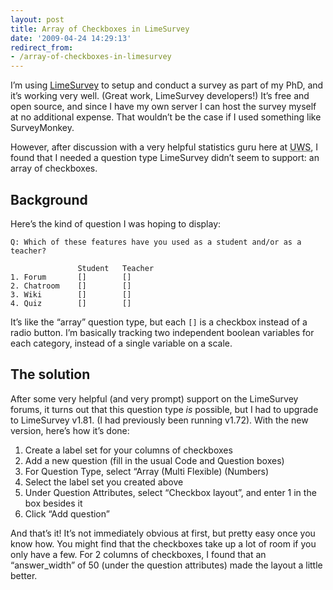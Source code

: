 ```yaml
---
layout: post
title: Array of Checkboxes in LimeSurvey
date: '2009-04-24 14:29:13'
redirect_from:
- /array-of-checkboxes-in-limesurvey
---
```


I’m using [LimeSurvey](https://www.limesurvey.org) to setup and conduct a survey as part of my PhD, and it’s working very well. (Great work, LimeSurvey developers!) It’s free and open source, and since I have my own server I can host the survey myself at no additional expense. That wouldn’t be the case if I used something like SurveyMonkey.

However, after discussion with a very helpful statistics guru here at <acronym title="University of the West of Scotland">UWS</acronym>, I found that I needed a question type LimeSurvey didn’t seem to support: an array of checkboxes.

## Background

Here’s the kind of question I was hoping to display:

```
Q: Which of these features have you used as a student and/or as a teacher?

               Student   Teacher
1. Forum       []        []
2. Chatroom    []        []
3. Wiki        []        []
4. Quiz        []        []
```

It’s like the “array” question type, but each `[]` is a checkbox instead of a radio button. I’m basically tracking two independent boolean variables for each category, instead of a single variable on a scale.

## The solution

After some very helpful (and very prompt) support on the LimeSurvey forums, it turns out that this question type _is_ possible, but I had to upgrade to LimeSurvey v1.81. (I had previously been running v1.72). With the new version, here’s how it’s done:

1. Create a label set for your columns of checkboxes
2. Add a new question (fill in the usual Code and Question boxes)
3. For Question Type, select “Array (Multi Flexible) (Numbers)
4. Select the label set you created above
5. Under Question Attributes, select “Checkbox layout”, and enter 1 in the box besides it
6. Click “Add question”

And that’s it! It’s not immediately obvious at first, but pretty easy once you know how. You might find that the checkboxes take up a lot of room if you only have a few. For 2 columns of checkboxes, I found that an “answer\_width” of 50 (under the question attributes) made the layout a little better.
